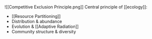 ![[Competitive Exclusion Principle.png]]
Central principle of [[ecology]]:
- [[Resource Partitioning]]
- Distribution & abundance
- Evolution & [[Adaptive Radiation]]
- Community structure & diversity